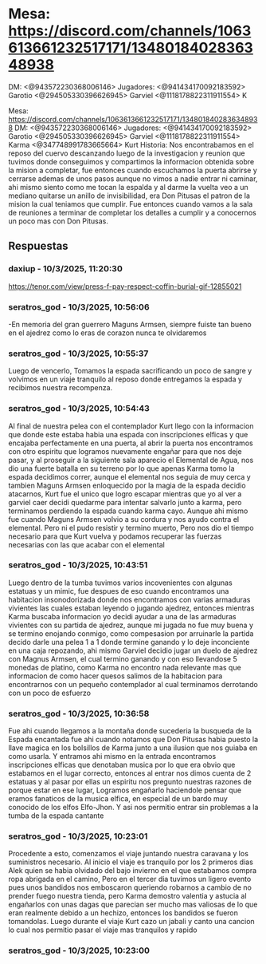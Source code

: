 # Mesa: https://discord.com/channels/1063613661232517171/1348018402836348938
DM: <@943572230368006146> 
Jugadores:  <@941434170092183592> Garotio <@294505330396626945>  Garviel <@1118178822311911554>  K

Mesa: https://discord.com/channels/1063613661232517171/1348018402836348938
DM: <@943572230368006146> 
Jugadores:  <@941434170092183592> Garotio <@294505330396626945>  Garviel <@1118178822311911554>  Karma <@347748991783665664>  Kurt
Historia: Nos encontrabamos en el reposo del cuervo descanzando luego de la investigacion y reunion que tuvimos donde conseguimos y compartimos la informacion obtenida sobre la mision a completar, fue entonces cuando escuchamos la puerta abrirse y cerrarse ademas de unos pasos aunque no vimos a nadie entrar ni caminar, ahi mismo siento como me tocan la espalda y al darme la vuelta veo a un mediano quitarse un anillo de invisibilidad, era Don Pitusas el patron de la mision la cual teniamos que cumplir. Fue entonces cuando vamos a la sala de reuniones a terminar de completar los detalles a cumplir y a conocernos un poco mas con Don Pitusas.

## Respuestas

### daxiup - 10/3/2025, 11:20:30

https://tenor.com/view/press-f-pay-respect-coffin-burial-gif-12855021

### seratros_god - 10/3/2025, 10:56:06

-En memoria del gran guerrero Maguns Armsen, siempre fuiste tan bueno en el ajedrez como lo eras de corazon nunca te olvidaremos

### seratros_god - 10/3/2025, 10:55:37

Luego de vencerlo, Tomamos la espada sacrificando un poco de sangre y volvimos en un viaje tranquilo al reposo donde entregamos la espada y recibimos nuestra recompenza.

### seratros_god - 10/3/2025, 10:54:43

Al final de nuestra pelea con el contemplador Kurt llego con la informacion que donde este estaba habia una espada con inscripciones elficas y que encajaba perfectamente en una puerta, al abrir la puerta nos encontramos con otro espiritu que logramos nuevamente engañar para que nos deje pasar, y al proseguir a la siguiente sala aparecio el Elemental de Agua, nos dio una fuerte batalla en su terreno por lo que apenas Karma tomo la espada decidimos correr, aunque el elemental nos seguia de muy cerca y tambien Maguns Armsen enloquecido por la magia de la espada decidio atacarnos, Kurt fue el unico que logro escapar mientras que yo al ver a garviel caer decidi quedarme para intentar salvarlo junto a karma, pero terminamos perdiendo la espada cuando karma cayo. Aunque ahi mismo fue cuando Maguns Armsen volvio a su cordura y nos ayudo contra el elemental. Pero ni el pudo resistir y termino muerto, Pero nos dio el tiempo necesario para que Kurt vuelva y podamos recuperar las fuerzas necesarias con las que acabar con el elemental

### seratros_god - 10/3/2025, 10:43:51

Luego dentro de la tumba tuvimos varios incovenientes con algunas estatuas y un mimic, fue despues de eso cuando encontramos una habitacion insonodorizada donde nos encontramos con varias armaduras vivientes las cuales estaban leyendo o jugando ajedrez, entonces mientras Karma buscaba informacion yo decidi ayudar a una de las armaduras vivientes con su partida de ajedrez, aunque mi jugada no fue muy buena y se termino enojando conmigo, como compesasion por arruinarle la partida decido darle una pelea 1 a 1 donde termine ganando y lo deje inconciente en una caja repozando, ahi mismo Garviel decidio jugar un duelo de ajedrez con Magnus Armsen, el cual termino ganando y con eso llevandose 5 monedas de platino, como Karma no encontro nada relevante mas que informacion de como hacer quesos salimos de la habitacion para encontrarnos con un pequeño contemplador al cual terminamos derrotando con un poco de esfuerzo

### seratros_god - 10/3/2025, 10:36:58

Fue ahi cuando llegamos a la montaña donde sucederia la busqueda de la Espada encantada fue ahi cuando notamos que Don Pitusas habia puesto la llave magica en los bolsillos de Karma junto a una ilusion que nos guiaba en como usarla. Y entramos  ahi mismo en la entrada encontramos inscripciones elficas que denotaban musica por lo que era obvio que estabamos en el lugar correcto, entonces al entrar nos dimos cuenta de 2 estatuas y al pasar por ellas un espiritu nos pregunto nuestras razones de porque estar en ese lugar, Logramos engañarlo haciendole pensar que eramos fanaticos de la musica elfica, en especial de un bardo muy conocido de los elfos Elfo-Jhon. Y asi nos permitio entrar sin problemas a la tumba de la espada cantante

### seratros_god - 10/3/2025, 10:23:01

Procedente a esto, comenzamos el viaje juntando nuestra caravana y los suministros necesario. Al inicio el viaje es tranquilo por los 2 primeros dias Alek quien se habia olvidado del bajo invierno en el que estabamos compra ropa abrigada en el camino, Pero en el tercer dia tuvimos un ligero evento pues unos bandidos nos emboscaron queriendo robarnos a cambio de no prender fuego nuestra tienda, pero Karma demostro valentia y astucia al engañarlos con unas dagas que parecian ser mucho mas valiosas de lo que eran realmente debido a un hechizo, entonces los bandidos se fueron tomandolas. Luego durante el viaje Kurt cazo un jabali y canto una cancion lo cual nos permitio pasar el viaje mas tranquilos y rapido

### seratros_god - 10/3/2025, 10:23:00



